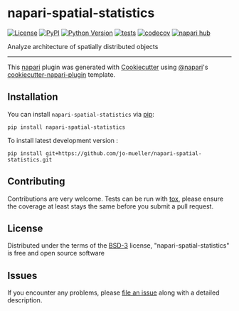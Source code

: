 # napari-spatial-statistics

[![License](https://img.shields.io/pypi/l/napari-spatial-statistics.svg?color=green)](https://github.com/jo-mueller/napari-spatial-statistics/raw/main/LICENSE)
[![PyPI](https://img.shields.io/pypi/v/napari-spatial-statistics.svg?color=green)](https://pypi.org/project/napari-spatial-statistics)
[![Python Version](https://img.shields.io/pypi/pyversions/napari-spatial-statistics.svg?color=green)](https://python.org)
[![tests](https://github.com/jo-mueller/napari-spatial-statistics/workflows/tests/badge.svg)](https://github.com/jo-mueller/napari-spatial-statistics/actions)
[![codecov](https://codecov.io/gh/jo-mueller/napari-spatial-statistics/branch/main/graph/badge.svg)](https://codecov.io/gh/jo-mueller/napari-spatial-statistics)
[![napari hub](https://img.shields.io/endpoint?url=https://api.napari-hub.org/shields/napari-spatial-statistics)](https://napari-hub.org/plugins/napari-spatial-statistics)

Analyze architecture of spatially distributed objects

----------------------------------

This [napari] plugin was generated with [Cookiecutter] using [@napari]'s [cookiecutter-napari-plugin] template.

<!--
Don't miss the full getting started guide to set up your new package:
https://github.com/napari/cookiecutter-napari-plugin#getting-started

and review the napari docs for plugin developers:
https://napari.org/plugins/stable/index.html
-->

## Installation

You can install `napari-spatial-statistics` via [pip]:

    pip install napari-spatial-statistics



To install latest development version :

    pip install git+https://github.com/jo-mueller/napari-spatial-statistics.git


## Contributing

Contributions are very welcome. Tests can be run with [tox], please ensure
the coverage at least stays the same before you submit a pull request.

## License

Distributed under the terms of the [BSD-3] license,
"napari-spatial-statistics" is free and open source software

## Issues

If you encounter any problems, please [file an issue] along with a detailed description.

[napari]: https://github.com/napari/napari
[Cookiecutter]: https://github.com/audreyr/cookiecutter
[@napari]: https://github.com/napari
[MIT]: http://opensource.org/licenses/MIT
[BSD-3]: http://opensource.org/licenses/BSD-3-Clause
[GNU GPL v3.0]: http://www.gnu.org/licenses/gpl-3.0.txt
[GNU LGPL v3.0]: http://www.gnu.org/licenses/lgpl-3.0.txt
[Apache Software License 2.0]: http://www.apache.org/licenses/LICENSE-2.0
[Mozilla Public License 2.0]: https://www.mozilla.org/media/MPL/2.0/index.txt
[cookiecutter-napari-plugin]: https://github.com/napari/cookiecutter-napari-plugin

[file an issue]: https://github.com/jo-mueller/napari-spatial-statistics/issues

[napari]: https://github.com/napari/napari
[tox]: https://tox.readthedocs.io/en/latest/
[pip]: https://pypi.org/project/pip/
[PyPI]: https://pypi.org/
